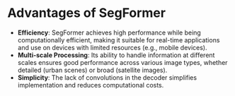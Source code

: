# Advantages of SegFormer

- **Efficiency**: SegFormer achieves high performance while being computationally efficient, making it suitable for real-time applications and use on devices with limited resources (e.g., mobile devices).
- **Multi-scale Processing**: Its ability to handle information at different scales ensures good performance across various image types, whether detailed (urban scenes) or broad (satellite images).
- **Simplicity**: The lack of convolutions in the decoder simplifies implementation and reduces computational costs.
